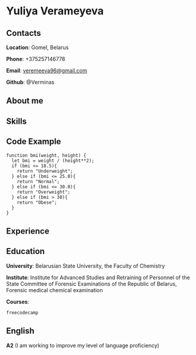 # Yuliya Verameyeva

## Contacts

**Location**: Gomel, Belarus

**Phone**: +375257146778

**Email**: veremeeva96@gmail.com

**Github**: @Verminas

## About me

## Skills

## Code Example

```
function bmi(weight, height) {
  let bmi = weight / (height**2);
  if (bmi <= 18.5){
    return "Underweight";
  } else if (bmi <= 25.0){
    return "Normal";
  } else if (bmi <= 30.0){
    return "Overweight";
  } else if (bmi > 30){
    return "Obese";
  }
}
```

## Experience

## Education
  
  **University**: Belarusian State University, the Faculty of Chemistry
  
  **Institute**: Institute for Advanced Studies and Retraining of Personnel of the State Committee of Forensic Examinations of the Republic of Belarus, Forensic medical chemical examination
  
  **Courses**: 
    
    freecodecamp

## English

**A2** (I am working to improve my level of language proficiency)

